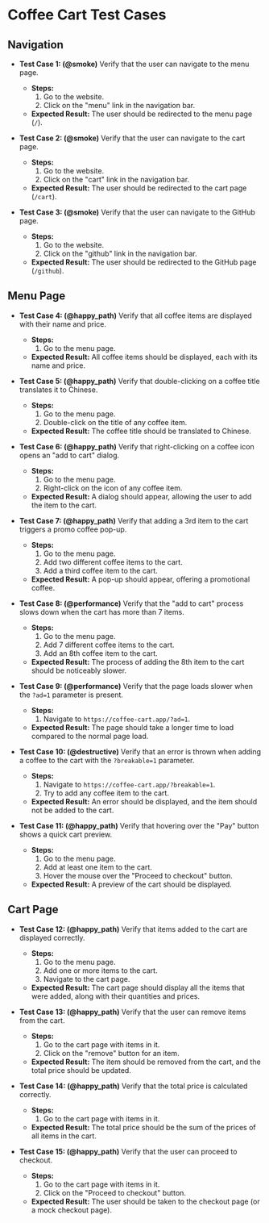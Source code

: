 
# Coffee Cart Test Cases

## Navigation

*   **Test Case 1: (@smoke)** Verify that the user can navigate to the menu page.
    *   **Steps:**
        1.  Go to the website.
        2.  Click on the "menu" link in the navigation bar.
    *   **Expected Result:** The user should be redirected to the menu page (`/`).

*   **Test Case 2: (@smoke)** Verify that the user can navigate to the cart page.
    *   **Steps:**
        1.  Go to the website.
        2.  Click on the "cart" link in the navigation bar.
    *   **Expected Result:** The user should be redirected to the cart page (`/cart`).

*   **Test Case 3: (@smoke)** Verify that the user can navigate to the GitHub page.
    *   **Steps:**
        1.  Go to the website.
        2.  Click on the "github" link in the navigation bar.
    *   **Expected Result:** The user should be redirected to the GitHub page (`/github`).

## Menu Page

*   **Test Case 4: (@happy_path)** Verify that all coffee items are displayed with their name and price.
    *   **Steps:**
        1.  Go to the menu page.
    *   **Expected Result:** All coffee items should be displayed, each with its name and price.

*   **Test Case 5: (@happy_path)** Verify that double-clicking on a coffee title translates it to Chinese.
    *   **Steps:**
        1.  Go to the menu page.
        2.  Double-click on the title of any coffee item.
    *   **Expected Result:** The coffee title should be translated to Chinese.

*   **Test Case 6: (@happy_path)** Verify that right-clicking on a coffee icon opens an "add to cart" dialog.
    *   **Steps:**
        1.  Go to the menu page.
        2.  Right-click on the icon of any coffee item.
    *   **Expected Result:** A dialog should appear, allowing the user to add the item to the cart.

*   **Test Case 7: (@happy_path)** Verify that adding a 3rd item to the cart triggers a promo coffee pop-up.
    *   **Steps:**
        1.  Go to the menu page.
        2.  Add two different coffee items to the cart.
        3.  Add a third coffee item to the cart.
    *   **Expected Result:** A pop-up should appear, offering a promotional coffee.

*   **Test Case 8: (@performance)** Verify that the "add to cart" process slows down when the cart has more than 7 items.
    *   **Steps:**
        1.  Go to the menu page.
        2.  Add 7 different coffee items to the cart.
        3.  Add an 8th coffee item to the cart.
    *   **Expected Result:** The process of adding the 8th item to the cart should be noticeably slower.

*   **Test Case 9: (@performance)** Verify that the page loads slower when the `?ad=1` parameter is present.
    *   **Steps:**
        1.  Navigate to `https://coffee-cart.app/?ad=1`.
    *   **Expected Result:** The page should take a longer time to load compared to the normal page load.

*   **Test Case 10: (@destructive)** Verify that an error is thrown when adding a coffee to the cart with the `?breakable=1` parameter.
    *   **Steps:**
        1.  Navigate to `https://coffee-cart.app/?breakable=1`.
        2.  Try to add any coffee item to the cart.
    *   **Expected Result:** An error should be displayed, and the item should not be added to the cart.

*   **Test Case 11: (@happy_path)** Verify that hovering over the "Pay" button shows a quick cart preview.
    *   **Steps:**
        1.  Go to the menu page.
        2.  Add at least one item to the cart.
        3.  Hover the mouse over the "Proceed to checkout" button.
    *   **Expected Result:** A preview of the cart should be displayed.

## Cart Page

*   **Test Case 12: (@happy_path)** Verify that items added to the cart are displayed correctly.
    *   **Steps:**
        1.  Go to the menu page.
        2.  Add one or more items to the cart.
        3.  Navigate to the cart page.
    *   **Expected Result:** The cart page should display all the items that were added, along with their quantities and prices.

*   **Test Case 13: (@happy_path)** Verify that the user can remove items from the cart.
    *   **Steps:**
        1.  Go to the cart page with items in it.
        2.  Click on the "remove" button for an item.
    *   **Expected Result:** The item should be removed from the cart, and the total price should be updated.

*   **Test Case 14: (@happy_path)** Verify that the total price is calculated correctly.
    *   **Steps:**
        1.  Go to the cart page with items in it.
    *   **Expected Result:** The total price should be the sum of the prices of all items in the cart.

*   **Test Case 15: (@happy_path)** Verify that the user can proceed to checkout.
    *   **Steps:**
        1.  Go to the cart page with items in it.
        2.  Click on the "Proceed to checkout" button.
    *   **Expected Result:** The user should be taken to the checkout page (or a mock checkout page).
